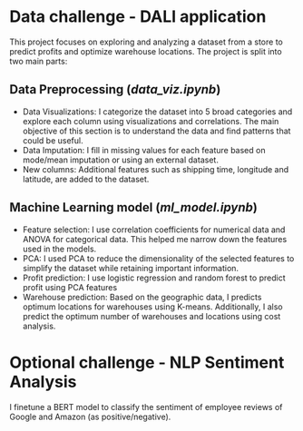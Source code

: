 # Data challenge - DALI application
This project focuses on exploring and analyzing a dataset from a store to predict profits and optimize warehouse locations. The project is split into two main parts:

## Data Preprocessing (*data_viz.ipynb*)
- Data Visualizations: I categorize the dataset into 5 broad categories and explore  each column using visualizations and correlations. The main objective of this section is to understand the data and find patterns that could be useful. 
- Data Imputation: I fill in missing values for each feature based on mode/mean imputation or using an external dataset. 
- New columns: Additional features such as shipping time, longitude and latitude, are added to the dataset.

## Machine Learning model (*ml_model.ipynb*)
- Feature selection: I use correlation coefficients for numerical data and ANOVA for categorical data. This helped me narrow down the features used in the models.
- PCA: I used PCA to reduce the dimensionality of the selected features to simplify the dataset while retaining important information. 
- Profit prediction: I use logistic regression and random forest to predict profit using PCA features
- Warehouse prediction: Based on the geographic data, I predicts optimum locations for warehouses using K-means. Additionally, I also predict the optimum number of warehouses and locations using cost analysis.  

# Optional challenge - NLP Sentiment Analysis
I finetune a BERT model to classify the sentiment of employee reviews of Google and Amazon (as positive/negative). 
